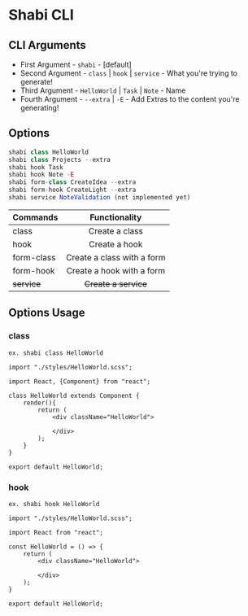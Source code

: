 # Shabi CLI

## CLI Arguments

-   First Argument - `shabi` - [default]
-   Second Argument - `class` | `hook` | `service` - What you're trying to generate!
-   Third Argument - `HelloWorld` | `Task` | `Note` - Name
-   Fourth Argument - `--extra` | `-E` - Add Extras to the content you're generating!

## Options

```javascript
shabi class HelloWorld
shabi class Projects --extra
shabi hook Task
shabi hook Note -E
shabi form-class CreateIdea --extra
shabi form-hook CreateLight --extra
shabi service NoteValidation (not implemented yet)
```

| Commands    |       Functionality        |
| ----------- | :------------------------: |
| class       |       Create a class       |
| hook        |       Create a hook        |
| form-class  | Create a class with a form |
| form-hook   | Create a hook with a form  |
| ~~service~~ |    ~~Create a service~~    |

## Options Usage

### class

`ex. shabi class HelloWorld`

```react
import "./styles/HelloWorld.scss";

import React, {Component} from "react";

class HelloWorld extends Component {
    render(){
        return (
            <div className="HelloWorld">

            </div>
        );
    }
}

export default HelloWorld;
```

### hook

`ex. shabi hook HelloWorld`

```react
import "./styles/HelloWorld.scss";

import React from "react";

const HelloWorld = () => {
    return (
        <div className="HelloWorld">

        </div>
    );
}

export default HelloWorld;
```
